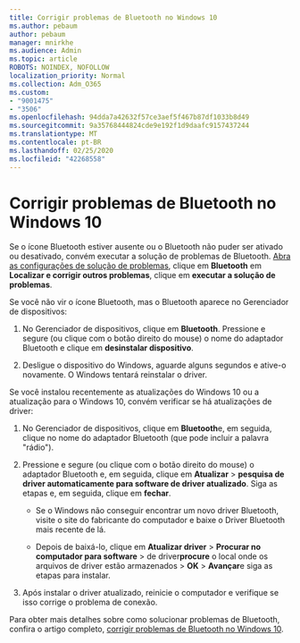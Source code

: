 ```yaml
---
title: Corrigir problemas de Bluetooth no Windows 10
ms.author: pebaum
author: pebaum
manager: mnirkhe
ms.audience: Admin
ms.topic: article
ROBOTS: NOINDEX, NOFOLLOW
localization_priority: Normal
ms.collection: Adm_O365
ms.custom:
- "9001475"
- "3506"
ms.openlocfilehash: 94dda7a42632f57ce3aef5f467b87df1033b8d49
ms.sourcegitcommit: 9a35768444824cde9e192f1d9daafc9157437244
ms.translationtype: MT
ms.contentlocale: pt-BR
ms.lasthandoff: 02/25/2020
ms.locfileid: "42268558"
---
```

# <a name="fix-bluetooth-problems-in-windows-10"></a>Corrigir problemas de Bluetooth no Windows 10

Se o ícone Bluetooth estiver ausente ou o Bluetooth não puder ser ativado ou desativado, convém executar a solução de problemas de Bluetooth. [Abra as configurações de solução de problemas](ms-settings:troubleshoot), clique em **Bluetooth** em **Localizar e corrigir outros problemas**, clique em **executar a solução de problemas**.

Se você não vir o ícone Bluetooth, mas o Bluetooth aparece no Gerenciador de dispositivos:

1. No Gerenciador de dispositivos, clique em **Bluetooth**. Pressione e segure (ou clique com o botão direito do mouse) o nome do adaptador Bluetooth e clique em **desinstalar dispositivo**.

2. Desligue o dispositivo do Windows, aguarde alguns segundos e ative-o novamente. O Windows tentará reinstalar o driver.

Se você instalou recentemente as atualizações do Windows 10 ou a atualização para o Windows 10, convém verificar se há atualizações de driver:

1. No Gerenciador de dispositivos, clique em **Bluetooth**e, em seguida, clique no nome do adaptador Bluetooth (que pode incluir a palavra "rádio").

2. Pressione e segure (ou clique com o botão direito do mouse) o adaptador Bluetooth e, em seguida, clique em **Atualizar** > **pesquisa de driver automaticamente para software de driver atualizado**. Siga as etapas e, em seguida, clique em **fechar**.

      - Se o Windows não conseguir encontrar um novo driver Bluetooth, visite o site do fabricante do computador e baixe o Driver Bluetooth mais recente de lá.

    - Depois de baixá-lo, clique em **Atualizar driver** > **Procurar no computador para software** > de driver**procure** o local onde os arquivos de driver estão armazenados > **OK** > **Avançar**e siga as etapas para instalar.

3. Após instalar o driver atualizado, reinicie o computador e verifique se isso corrige o problema de conexão.

Para obter mais detalhes sobre como solucionar problemas de Bluetooth, confira o artigo completo, [corrigir problemas de Bluetooth no Windows 10](https://support.microsoft.com/help/14169/windows-10-fix-bluetooth-problems).
